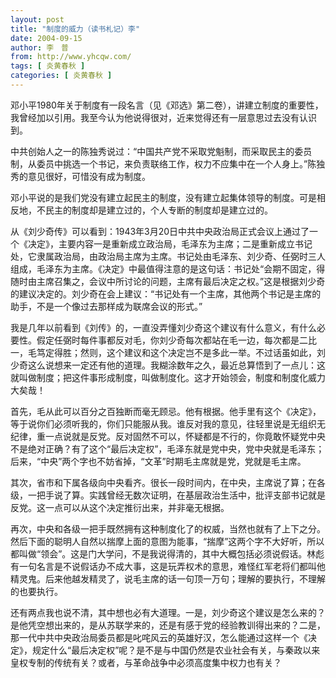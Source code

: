 ```yaml
---
layout: post
title: "制度的威力（读书札记）李"
date: 2004-09-15
author: 李　普
from: http://www.yhcqw.com/
tags: [ 炎黄春秋 ]
categories: [ 炎黄春秋 ]
---
```




邓小平1980年关于制度有一段名言（见《邓选》第二卷），讲建立制度的重要性，我曾经加以引用。我至今认为他说得很对，近来觉得还有一层意思过去没有认识到。


中共创始人之一的陈独秀说过：“中国共产党不采取党魁制，而采取民主的委员制，从委员中挑选一个书记，来负责联络工作，权力不应集中在一个人身上。”陈独秀的意见很好，可惜没有成为制度。

邓小平说的是我们党没有建立起民主的制度，没有建立起集体领导的制度。可是相反地，不民主的制度却是建立过的，个人专断的制度却是建立过的。


从《刘少奇传》可以看到：1943年3月20日中共中央政治局正式会议上通过了一个《决定》，主要内容一是重新成立政治局，毛泽东为主席；二是重新成立书记处，它隶属政治局，由政治局主席为主席。书记处由毛泽东、刘少奇、任弼时三人组成，毛泽东为主席。《决定》中最值得注意的是这句话：书记处“会期不固定，得随时由主席召集之，会议中所讨论的问题，主席有最后决定之权。”这是根据刘少奇的建议决定的。刘少奇在会上建议：“书记处有一个主席，其他两个书记是主席的助手，不是一个像过去那样成为联席会议的形式。”


我是几年以前看到《刘传》的，一直没弄懂刘少奇这个建议有什么意义，有什么必要性。假定任弼时每件事都反对毛，你刘少奇每次都站在毛一边，每次都是二比一，毛笃定得胜；然则，这个建议和这个决定岂不是多此一举。不过话虽如此，刘少奇这么说想来一定还有他的道理。我糊涂数年之久，最近总算悟到了一点儿：这就叫做制度；把这件事形成制度，叫做制度化。这才开始领会，制度和制度化威力大矣哉！


首先，毛从此可以百分之百独断而毫无顾忌。他有根据。他手里有这个《决定》，等于说你们必须听我的，你们只能服从我。谁反对我的意见，往轻里说是无组织无纪律，重一点说就是反党。反对固然不可以，怀疑都是不行的，你竟敢怀疑党中央不是绝对正确？有了这个“最后决定权”，毛泽东就是党中央，党中央就是毛泽东；后来，“中央”两个字也不妨省掉，“文革”时期毛主席就是党，党就是毛主席。


其次，省市和下属各级向中央看齐。很长一段时间内，在中央，主席说了算；在各级，一把手说了算。实践曾经无数次证明，在基层政治生活中，批评支部书记就是反党。这一点可以从这个决定推衍出来，并非毫无根据。


再次，中央和各级一把手既然拥有这种制度化了的权威，当然也就有了上下之分。然后下面的聪明人自然以揣摩上面的意图为能事，“揣摩”这两个字不大好听，所以都叫做“领会”。这是门大学问，不是我说得清的，其中大概包括必须说假话。林彪有一句名言是不说假话办不成大事，这是玩弄权术的意思，难怪红军老将们都叫他精灵鬼。后来他越发精灵了，说毛主席的话一句顶一万句；理解的要执行，不理解的也要执行。


还有两点我也说不清，其中想也必有大道理。一是，刘少奇这个建议是怎么来的？是他凭空想出来的，是从苏联学来的，还是有感于党的经验教训得出来的？二是，那一代中共中央政治局委员都是叱咤风云的英雄好汉，怎么能通过这样一个《决定》，规定什么“最后决定权”呢？是不是与中国仍然是农业社会有关，与秦政以来皇权专制的传统有关？或者，与革命战争中必须高度集中权力也有关？


